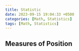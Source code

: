 ```yaml
---
title: Statistic
date: 2023-09-15 19:04:33 +0500
categories: [Math, Statistics]
tags: [Math, Statistics]
---
```


## Measures of Position

